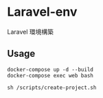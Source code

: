 # Laravel-env
Laravel 環境構築

## Usage
```
docker-compose up -d --build
docker-compose exec web bash

sh /scripts/create-project.sh
```
